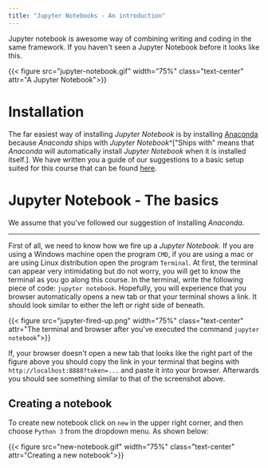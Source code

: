 ```yaml
---
title: "Jupyter Notebooks - An introduction"
---
```


Jupyter notebook is awesome way of combining writing and coding in the same framework. If you haven't seen a Jupyter Notebook before it looks like this. 

{{< figure src="jupyter-notebook.gif" width="75%" class="text-center" attr="A Jupyter Notebook">}}


# Installation

The far easiest way of installing _Jupyter Notebook_ is by installing [Anaconda](https://www.anaconda.com/) because _Anaconda_ ships with _Jupyter Notebook_^["Ships with" means that _Anaconda_ will automatically install _Jupyter Notebook_ when it is installed itself.]. We have written you a guide of our suggestions to a basic setup suited for this course that can be found [here](/guides/python-installation/).

# Jupyter Notebook - The basics

We assume that you've followed our suggestion of installing _Anaconda_.  

-----

First of all, we need to know how we fire up a _Jupyter Notebook_. If you are using a Windows machine open the program `CMD`, if you are using a mac or are using Linux distribution open the program `Terminal`. At first, the terminal can appear very intimidating but do not worry, you will get to know the terminal as you go along this course. In the terminal, write the following piece of code: `jupyter notebook`. Hopefully, you will experience that you browser automatically opens a new tab or that your terminal shows a link. It should look similar to either the left or right side of beneath.

{{< figure src="jupyter-fired-up.png" width="75%" class="text-center" attr="The terminal and browser after you've executed the command `jupyter notebook`">}}

If, your browser doesn't open a new tab that looks like the right part of the figure above you should copy the link in your terminal that begins with `http://localhost:8888?token=...` and paste it into your browser. Afterwards you should see something similar to that of the screenshot above.

## Creating a notebook

To create new notebook click on `new` in the upper right corner, and then choose `Python 3` from the dropdown menu. As shown below:

{{< figure src="new-notebook.gif" width="75%" class="text-center" attr="Creating a new notebook">}}